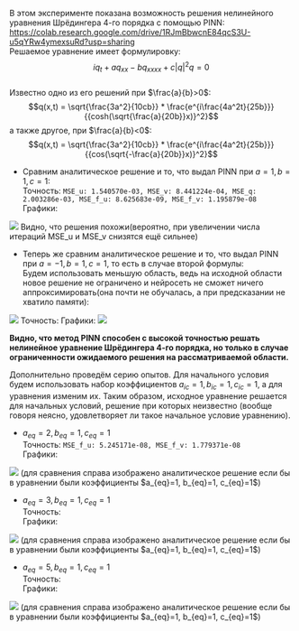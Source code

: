 В этом эксперименте показана возможность решения нелинейного уравнения Шрёдингера 4-го порядка с помощью PINN:  
<https://colab.research.google.com/drive/1RJmBbwcnE84qcS3U-u5qYRw4ymexsuRd?usp=sharing>  
Решаемое уравнение имеет формулировку: $$iq_{t} + aq_{xx} - bq_{xxxx} + c|q|^2q = 0$$  
Известно одно из его решений при $\frac{a}{b}>0$: $$q(x,t) = \sqrt{\frac{3a^2}{10cb}} * \frac{e^{i\frac{4a^2t}{25b}}}{{cosh(\sqrt{\frac{a}{20b}}x)}^2}$$
а также другое, при $\frac{a}{b}<0$: $$q(x,t) = \sqrt{\frac{3a^2}{10cb}} * \frac{e^{i\frac{4a^2t}{25b}}}{{cos(\sqrt{-\frac{a}{20b}}x)}^2}$$

*  Сравним аналитическое решение и то, что выдал PINN при $a=1, b=1, c=1$:  
Точность: `MSE_u: 1.540570e-03, MSE_v: 8.441224e-04, MSE_q: 2.003286e-03, MSE_f_u: 8.625683e-09, MSE_f_v: 1.195879e-08`  
Графики:  
<img src="https://github.com/mikhakuv/PINNs/blob/main/pictures/exp38_results_uv_1.png">  
Видно, что решения похожи(вероятно, при увеличении числа итераций MSE_u и MSE_v снизятся ещё сильнее)

*  Теперь же сравним аналитическое решение и то, что выдал PINN при $a=-1, b=1, c=1$, то есть в случае второй формулы:  
Будем использовать меньшую область, ведь на исходной области новое решение не ограничено и нейросеть не сможет ничего аппроксимировать(она почти не обучалась, а при предсказании не хватило памяти):
<img src="https://github.com/mikhakuv/PINNs/blob/main/pictures/exp38_chart_uv_2.png">  
Точность: 
Графики:  
<img src="https://github.com/mikhakuv/PINNs/blob/main/pictures/exp38_results_uv_2.png">   

**Видно, что метод PINN способен с высокой точностью решать нелинейное уравнение Шрёдингера 4-го порядка, но только в случае ограниченности ожидаемого решения на рассматриваемой области.**

Дополнительно проведём серию опытов. Для начального условия будем использовать набор коэффициентов $a_{ic}=1, b_{ic}=1, c_{ic}=1$, а для уравнения изменим их.
Таким образом, исходное уравнение решается для начальных условий, решение при которых неизвестно (вообще говоря неясно, удовлетворяет ли такое начальное условие уравнению).
*  $a_{eq}=2, b_{eq}=1, c_{eq}=1$  
Точность: `MSE_f_u: 5.245171e-08, MSE_f_v: 1.779371e-08`  
Графики:  
<img src="https://github.com/mikhakuv/PINNs/blob/main/pictures/exp38_results_uv_3.png">   
(для сравнения справа изображено аналитическое решение если бы в уравнении были коэффициенты $a_{eq}=1, b_{eq}=1, c_{eq}=1$)

*  $a_{eq}=3, b_{eq}=1, c_{eq}=1$  
Точность:  
Графики:  
<img src="https://github.com/mikhakuv/PINNs/blob/main/pictures/exp38_results_uv_4.png">   
(для сравнения справа изображено аналитическое решение если бы в уравнении были коэффициенты $a_{eq}=1, b_{eq}=1, c_{eq}=1$)

*  $a_{eq}=5, b_{eq}=1, c_{eq}=1$  
Точность:   
Графики:  
<img src="https://github.com/mikhakuv/PINNs/blob/main/pictures/exp38_results_uv_5.png">   
(для сравнения справа изображено аналитическое решение если бы в уравнении были коэффициенты $a_{eq}=1, b_{eq}=1, c_{eq}=1$)
